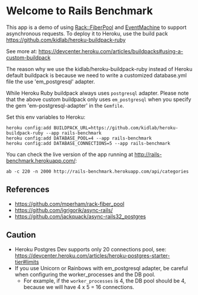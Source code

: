 Welcome to Rails Benchmark
==========================

This app is a demo of using [Rack::FiberPool](https://github.com/mperham/rack-fiber_pool) and [EventMachine](https://github.com/eventmachine/eventmachine) to support asynchronous requests. To deploy it to Heroku, use the build pack https://github.com/kidlab/heroku-buildpack-ruby

See more at: https://devcenter.heroku.com/articles/buildpacks#using-a-custom-buildpack

The reason why we use the kidlab/heroku-buildpack-ruby instead of Heroku default buildpack is because we need to write a customized database.yml file the use 'em_postgresql' adapter. 

While Heroku Ruby buildpack always uses `postgresql` adapter.
Please note that the above custom buildpack only uses `em_postgresql` when you specify the gem 'em-postgresql-adapter' in the `Gemfile`.
  
Set this env variables to Heroku:

    heroku config:add BUILDPACK_URL=https://github.com/kidlab/heroku-buildpack-ruby --app rails-benchmark
    heroku config:add DATABASE_POOL=4 --app rails-benchmark
    heroku config:add DATABASE_CONNECTIONS=5 --app rails-benchmark

You can check the live version of the app running at http://rails-benchmark.herokuapp.com/:

    ab -c 220 -n 2000 http://rails-benchmark.herokuapp.com/api/categories

References
---------
* https://github.com/mperham/rack-fiber_pool
* https://github.com/igrigorik/async-rails/
* https://github.com/jackquack/async-rails32_postgres

Caution
------- 
* Heroku Postgres Dev supports only 20 connections pool, see: https://devcenter.heroku.com/articles/heroku-postgres-starter-tier#limits
* If you use Unicorn or Rainbows with em_postgresql adapter, be careful when configuring the worker_processes and the DB pool.
    - For example, if the `worker_processes` is 4, the DB pool should be 4, because we will have 4 x 5 = 16 connections.
